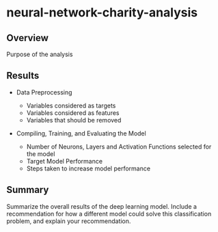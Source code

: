 # neural-network-charity-analysis

## Overview
Purpose of the analysis

## Results
- Data Preprocessing
  - Variables considered as targets
  - Variables considered as features
  - Variables that should be removed

- Compiling, Training, and Evaluating the Model
  - Number of Neurons, Layers and Activation Functions selected for the model
  - Target Model Performance
  - Steps taken to increase model performance
 
## Summary
Summarize the overall results of the deep learning model. Include a recommendation for how a different model could solve this classification problem, and explain your recommendation.
